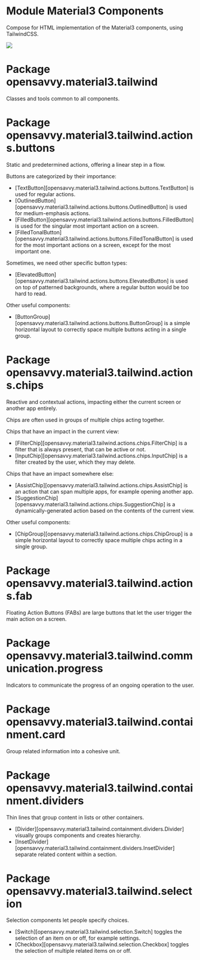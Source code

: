 # Module Material3 Components

Compose for HTML implementation of the Material3 components, using TailwindCSS.

<a href="https://search.maven.org/search?q=dev.opensavvy.material3.tailwind.components"><img src="https://img.shields.io/maven-central/v/dev.opensavvy.material3.tailwind/components.svg?label=Maven%20Central"></a>

# Package opensavvy.material3.tailwind

Classes and tools common to all components.

# Package opensavvy.material3.tailwind.actions.buttons

Static and predetermined actions, offering a linear step in a flow.

Buttons are categorized by their importance:
- [TextButton][opensavvy.material3.tailwind.actions.buttons.TextButton] is used for regular actions.
- [OutlinedButton][opensavvy.material3.tailwind.actions.buttons.OutlinedButton] is used for medium-emphasis actions.
- [FilledButton][opensavvy.material3.tailwind.actions.buttons.FilledButton] is used for the singular most important action on a screen.
- [FilledTonalButton][opensavvy.material3.tailwind.actions.buttons.FilledTonalButton] is used for the most important actions on a screen, except for the most important one.

Sometimes, we need other specific button types:
- [ElevatedButton][opensavvy.material3.tailwind.actions.buttons.ElevatedButton] is used on top of patterned backgrounds, where a regular button would be too hard to read.

Other useful components:
- [ButtonGroup][opensavvy.material3.tailwind.actions.buttons.ButtonGroup] is a simple horizontal layout to correctly space multiple buttons acting in a single group.

# Package opensavvy.material3.tailwind.actions.chips

Reactive and contextual actions, impacting either the current screen or another app entirely.

Chips are often used in groups of multiple chips acting together.

Chips that have an impact in the current view:
- [FilterChip][opensavvy.material3.tailwind.actions.chips.FilterChip] is a filter that is always present, that can be active or not.
- [InputChip][opensavvy.material3.tailwind.actions.chips.InputChip] is a filter created by the user, which they may delete.

Chips that have an impact somewhere else:
- [AssistChip][opensavvy.material3.tailwind.actions.chips.AssistChip] is an action that can span multiple apps, for example opening another app.
- [SuggestionChip][opensavvy.material3.tailwind.actions.chips.SuggestionChip] is a dynamically-generated action based on the contents of the current view.

Other useful components:
- [ChipGroup][opensavvy.material3.tailwind.actions.chips.ChipGroup] is a simple horizontal layout to correctly space multiple chips acting in a single group.

# Package opensavvy.material3.tailwind.actions.fab

Floating Action Buttons (FABs) are large buttons that let the user trigger the main action on a screen.

# Package opensavvy.material3.tailwind.communication.progress

Indicators to communicate the progress of an ongoing operation to the user.

# Package opensavvy.material3.tailwind.containment.card

Group related information into a cohesive unit.

# Package opensavvy.material3.tailwind.containment.dividers

Thin lines that group content in lists or other containers.

- [Divider][opensavvy.material3.tailwind.containment.dividers.Divider] visually groups components and creates hierarchy.
- [InsetDivider][opensavvy.material3.tailwind.containment.dividers.InsetDivider] separate related content within a section.

# Package opensavvy.material3.tailwind.selection

Selection components let people specify choices.

- [Switch][opensavvy.material3.tailwind.selection.Switch] toggles the selection of an item on or off, for example settings.
- [Checkbox][opensavvy.material3.tailwind.selection.Checkbox] toggles the selection of multiple related items on or off.
